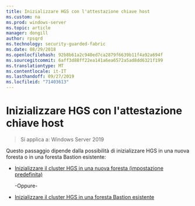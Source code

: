 ```yaml
---
title: Inizializzare HGS con l'attestazione chiave host
ms.custom: na
ms.prod: windows-server
ms.topic: article
manager: dongill
author: rpsqrd
ms.technology: security-guarded-fabric
ms.date: 08/29/2018
ms.openlocfilehash: 92b8b61a2c940ed7ca2879f6639b11f4a92a694f
ms.sourcegitcommit: 6aff3d88ff22ea141a6ea6572a5ad8dd6321f199
ms.translationtype: MT
ms.contentlocale: it-IT
ms.lasthandoff: 09/27/2019
ms.locfileid: "71403613"
---
```

# <a name="initialize-hgs-using-host-key-attestation"></a>Inizializzare HGS con l'attestazione chiave host

>Si applica a: Windows Server 2019

Questo passaggio dipende dalla possibilità di inizializzare HGS in una nuova foresta o in una foresta Bastion esistente:

- [Inizializzare il cluster HGS in una nuova foresta (impostazione predefinita)](guarded-fabric-initialize-hgs-key-mode-default.md)

  -Oppure-

- [Inizializzare il cluster HGS in una foresta Bastion esistente](guarded-fabric-initialize-hgs-key-mode-bastion.md)





